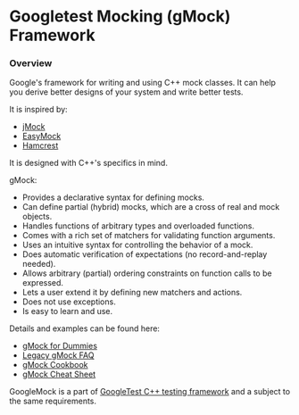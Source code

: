 # Googletest Mocking (gMock) Framework

### Overview

Google's framework for writing and using C++ mock classes. It can help you derive better designs of your system and
write better tests.

It is inspired by:

* [jMock](http://www.jmock.org/)
* [EasyMock](http://www.easymock.org/)
* [Hamcrest](http://code.google.com/p/hamcrest/)

It is designed with C++'s specifics in mind.

gMock:

- Provides a declarative syntax for defining mocks.
- Can define partial (hybrid) mocks, which are a cross of real and mock objects.
- Handles functions of arbitrary types and overloaded functions.
- Comes with a rich set of matchers for validating function arguments.
- Uses an intuitive syntax for controlling the behavior of a mock.
- Does automatic verification of expectations (no record-and-replay needed).
- Allows arbitrary (partial) ordering constraints on function calls to be expressed.
- Lets a user extend it by defining new matchers and actions.
- Does not use exceptions.
- Is easy to learn and use.

Details and examples can be found here:

* [gMock for Dummies](https://google.github.io/googletest/gmock_for_dummies.html)
* [Legacy gMock FAQ](https://google.github.io/googletest/gmock_faq.html)
* [gMock Cookbook](https://google.github.io/googletest/gmock_cook_book.html)
* [gMock Cheat Sheet](https://google.github.io/googletest/gmock_cheat_sheet.html)

GoogleMock is a part of
[GoogleTest C++ testing framework](http://github.com/google/googletest/) and a subject to the same requirements.
